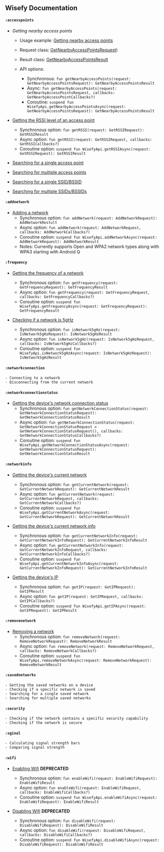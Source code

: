 ## Wisefy Documentation

#### `:accesspoints`

  - *Getting nearby access points*
    - Usage example: [Getting nearby access points](/app/src/main/java/com/isupatches/android/wisefy/sample/features/misc/MiscViewModel.kt#getNearbyAccessPoints)
    
    - Request class: [GetNearbyAccessPointsRequest](/wisefy/accesspoints/src/main/java/com/isupatches/android/wisefy/accesspoints/entities/GetNearbyAccessPointsRequest.kt))
    - Result class: [GetNearbyAccessPointsResult](/wisefy/accesspoints/src/main/java/com/isupatches/android/wisefy/accesspoints/entities/GetNearbyAccessPointsResult.kt)
    
    - API options:
      - Synchronous: `fun getNearbyAccessPoints(request: GetNearbyAccessPointsRequest): GetNearbyAccessPointsResult`
      - Async: `fun getNearbyAccessPoints(request: GetNearbyAccessPointsRequest, callbacks: GetNearbyAccessPointCallbacks?)`
      - Coroutine: `suspend fun WisefyApi.getNearbyAccessPointsAsync(request: GetNearbyAccessPointsRequest): GetNearbyAccessPointsResult`
    
  - [Getting the RSSI level of an access point](/app/src/main/java/com/isupatches/android/wisefy/sample/features/misc/MiscViewModel.kt#getRSSI)
    - Synchronous option: `fun getRSSI(request: GetRSSIRequest): GetRSSIResult`
    - Async option: `fun getRSSI(request: GetRSSIRequest, callbacks: GetRSSICallbacks?)`
    - Coroutine option: `suspend fun WisefyApi.getRSSIAsync(request: GetRSSIRequest): GetRSSIResult`

  - [Searching for a single access point](/documentation/accesspoints/searching-for-a-single-access-point.md)
  - [Searching for multiple access points](/documentation/accesspoints/searching-for-multiple-access-points.md)
  - [Searching for a single SSID/BSSID](/documentation/accesspoints/searching-for-a-single-ssid-or-bssid.md)
  - [Searching for multiple SSIDs/BSSIDs](/documentation/accesspoints/searching-for-multiple-ssids-or-bssids.md)

#### `:addnetwork`

  - [Adding a network](/app/src/main/java/com/isupatches/android/wisefy/sample/features/add/AddNetworkViewModel.kt#addNetwork)
    - Synchronous option: `fun addNetwork(request: AddNetworkRequest): AddNetworkRestult`
    - Async option: `fun addNetwork(request: AddNetworkRequest, callbacks: AddNetworkCallbacks?)`
    - Coroutine option: `suspend fun WisefyApi.addNetworkAsync(request: AddNetworkRequest): AddNetworkResult`
    - Notes: Currently supports Open and WPA2 network types along with WPA3 starting with Android Q
    
#### `:frequency`

  - [Getting the frequency of a network](/app/src/main/java/com/isupatches/android/wisefy/sample/features/misc/MiscViewModel.kt#getFrequency)
    - Synchronous option: `fun getFrequency(request: GetFrequencyRequest): GetFrequencyResult`
    - Async option: `fun getFrequency(request: GetFrequencyRequest, callbacks: GetFrequencyCallbacks?)`
    - Coroutine option: `suspend fun WisefyApi.getFrequencyAsync(request: GetFrequencyRequest): GetFrequencyResult`
    
  - [Checking if a network is 5gHz](/app/src/main/java/com/isupatches/android/wisefy/sample/features/misc/MiscViewModel.kt#isNetwork5gHz)
    - Synchronous option: `fun isNetwork5gHz(request: IsNetwork5gHzRequest): IsNetwork5gHzResult`
    - Async option: `fun isNetwork5gHz(request: IsNetwork5gHzRequest, callbacks: IsNetwork5gHzCallbacks?)`
    - Coroutine option: `suspend fun WisefyApi.isNetwork5gHzAsync(request: IsNetwork5gHzRequest): IsNetwork5gHzResult`

#### `:networkconnection`

    - Connecting to a network
    - Disconnecting from the current network

#### `:networkconnectionstatus`

  - [Getting the device's network connection status](/app/src/main/java/com/isupatches/android/wisefy/sample/features/misc/MiscViewModel.kt#getNetworkConnectionStatus)
    - Synchronous option: `fun getNetworkConnectionStatus(request: GetNetworkConnectionStatusRequest): GetNetworkConnectionStatusResult`
    - Async option: `fun getNetworkConnectionStatus(request: GetNetworkConnectionStatusRequest = GetNetworkConnectionStatusRequest(), callbacks: GetNetworkConnectionStatusCallbacks?)`
    - Coroutine option: `suspend fun WisefyApi.getNetworkConnectionStatusAsync(request: GetNetworkConnectionStatusRequest): GetNetworkConnectionStatusResult`

#### `:networkinfo`

  - [Getting the device's current network](/app/src/main/java/com/isupatches/android/wisefy/sample/features/misc/MiscViewModel.kt#getCurrentNetwork)
    - Synchronous option: `fun getCurrentNetwork(request: GetCurrentNetworkRequest): GetCurrentNetworkResult`
    - Async option: `fun getCurrentNetwork(request: GetCurrentNetworkRequest, callbacks: GetCurrentNetworkCallbacks?)`
    - Coroutine option: `suspend fun WisefyApi.getCurrentNetworkAsync(request: GetCurrentNetworkRequest): GetCurrentNetworkResult`

  - [Getting the device's current network info](/app/src/main/java/com/isupatches/android/wisefy/sample/features/misc/MiscViewModel.kt#getCurrentNetworkInfo)
    - Synchronous option: `fun getCurrentNetworkInfo(request: GetCurrentNetworkInfoRequest): GetCurrentNetworkInfoResult`
    - Async option: `fun getCurrentNetworkInfo(request: GetCurrentNetworkInfoRequest, callbacks: GetCurrentNetworkInfoCallbacks?)`
    - Coroutine option: `suspend fun WisefyApi.getCurrentNetworkInfoAsync(request: GetCurrentNetworkInfoRequest): GetCurrentNetworkInfoResult`

  - [Getting the device's IP](/app/src/main/java/com/isupatches/android/wisefy/sample/features/misc/MiscViewModel.kt#getIP)
    - Synchronous option: `fun getIP(request: GetIPRequest): GetIPResult`
    - Async option: `fun getIP(request: GetIPRequest, callbacks: GetIPCallbacks?)`
    - Coroutine option: `suspend fun WisefyApi.getIPAsync(request: GetIPRequest): GetIPResult`
    
#### `:removenetwork`

  - [Removing a network](/app/src/main/java/com/isupatches/android/wisefy/sample/features/remove/RemoveNetworkViewModel.kt#removeNetwork)
      - Synchronous option: `fun removeNetwork(request: RemoveNetworkRequest): RemoveNetworkResult`
      - Async option: `fun removeNetwork(request: RemoveNetworkRequest, callbacks: RemoveNetworkCallbacks?)`
      - Coroutine option: `suspend fun WisefyApi.removeNetworkAsync(request: RemoveNetworkRequest): RemoveNetworkResult`
      
#### `:savednetworks`

    - Getting the saved networks on a device
    - Checking if a specific network is saved
    - Searching for a single saved network
    - Searching for multiple saved networks

#### `:security`

    - Checking if the network contains a specific security capability
    - Checking if the network is secure

#### `:sginal`

    - Calculating signal strength bars
    - Comparing signal strength

#### `:wifi`

  - [Enabling Wifi](/app/src/main/java/com/isupatches/android/wisefy/sample/features/misc/MiscViewModel.kt#enableWifi) **DEPRECATED**
    - Synchronous option: `fun enableWifi(request: EnableWifiRequest): EnableWifiResult`
    - Async option: `fun enableWifi(request: EnableWifiRequest, callbacks: EnableWifiCallbacks?)`
    - Coroutine option: `suspend fun WisefyApi.enableWifiAsync(request: EnableWifiRequest): EnableWifiResult`

  - [Disabling Wifi](/app/src/main/java/com/isupatches/android/wisefy/sample/features/misc/MiscViewModel.kt#disableWifi) **DEPRECATED**
    - Synchronous option: `fun disableWifi(request: DisableWifiRequest): DisableWifiResult`
    - Async option: `fun disableWifi(request: DisableWifiRequest, callbacks: DisableWifiCallbacks?)`
    - Coroutine option: `suspend fun WisefyApi.disableWifiAsync(request: DisableWifiRequest): DisableWifiResult`
